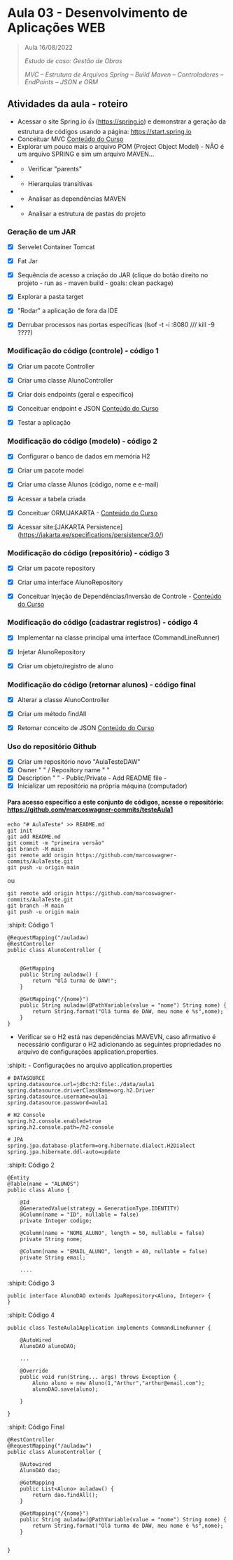 # Aula 03 - Desenvolvimento de Aplicações WEB

> Aula 16/08/2022
> 
>  *Estudo de caso: Gestão de Obras*
>  
>  *MVC – Estrutura de Arquivos Spring – Build Maven – Controladores – EndPoints – JSON e ORM*


## Atividades da aula - roteiro

- Acessar o site Spring.io :+1: (https://spring.io) e demonstrar a geração da estrutura de códigos usando a página: https://start.spring.io
- Conceituar MVC [Conteúdo do Curso](https://github.com/marcoswagner-commits/gestao_obras_aula_daw/tree/documentos/documentos/Conteúdo_Aula_DSW_Módulo_I.pdf)
- Explorar um pouco mais o arquivo POM (Project Object Model) - NÃO é um arquivo SPRING e sim um arquivo MAVEN...
- - Verificar "parents"
- - Hierarquias transitivas 
- - Analisar as dependências MAVEN
- - Analisar a estrutura de pastas do projeto

### Geração de um JAR 
- [x] Servelet Container Tomcat
- [x] Fat Jar
- [x] Sequência de acesso a criação do JAR (clique do botão direito no projeto - run as - maven build - goals: clean package)
- [x] Explorar a pasta target 
- [x] "Rodar" a aplicação de fora da IDE
- [x] Derrubar processos nas portas específicas (lsof -t -i :8080 /// kill -9 ????)


### Modificação do código (controle) - código 1
- [x] Criar um pacote Controller
- [x] Criar uma classe AlunoController
- [x] Criar dois endpoints (geral e específico)
- [x] Conceituar endpoint e JSON [Conteúdo do Curso](https://github.com/marcoswagner-commits/gestao_obras_aula_daw/tree/documentos/documentos/Conteúdo_Aula_DSW_Módulo_I.pdf)
- [x] Testar a aplicação


### Modificação do código (modelo) - código 2
- [x] Configurar o banco de dados em memória H2
- [X] Criar um pacote model
- [x] Criar uma classe Alunos (código, nome e e-mail)
- [x] Acessar a tabela criada 
- [x] Conceituar ORM/JAKARTA - [Conteúdo do Curso](https://github.com/marcoswagner-commits/gestao_obras_aula_daw/tree/documentos/documentos/Conteúdo_Aula_DSW_Módulo_I.pdf)
- [x] Acessar site:[JAKARTA Persistence] (https://jakarta.ee/specifications/persistence/3.0/)


### Modificação do código (repositório) - código 3
- [X] Criar um pacote repository
- [x] Criar uma interface AlunoRepository
- [x] Conceituar Injeção de Dependências/Inversão de Controle - [Conteúdo do Curso](https://github.com/marcoswagner-commits/gestao_obras_aula_daw/tree/documentos/documentos/Conteúdo_Aula_DSW_Módulo_I.pdf)


### Modificação do código (cadastrar registros) - código 4
- [X] Implementar na classe principal uma interface (CommandLineRunner)
- [x] Injetar AlunoRepository
- [x] Criar um objeto/registro de aluno


### Modificação do código (retornar alunos) - código final
- [X] Alterar a classe AlunoController
- [x] Criar um método findAll
- [x] Retomar conceito de JSON [Conteúdo do Curso](https://github.com/marcoswagner-commits/gestao_obras_aula_daw/tree/documentos/documentos/Conteúdo_Aula_DSW_Módulo_I.pdf)


### Uso do repositório Github
- [X] Criar um repositório novo "AulaTesteDAW"
- [x] Owner " " / Repository name " "
- [x] Description " " - Public/Private - Add README file - 
- [x] Inicializar um repositório na própria máquina (computador)

#### Para acesso específico a este conjunto de códigos, acesse o repositório: https://github.com/marcoswagner-commits/testeAula1

```
echo "# AulaTeste" >> README.md
git init
git add README.md
git commit -m "primeira versão"
git branch -M main
git remote add origin https://github.com/marcoswagner-commits/AulaTeste.git
git push -u origin main
```
ou
```
git remote add origin https://github.com/marcoswagner-commits/AulaTeste.git
git branch -M main
git push -u origin main
```

:shipit: Código 1
```
@RequestMapping("/auladaw)
@RestController
public class AlunoController {

	
	@GetMapping
	public String auladaw() {
		return "Olá turma de DAW!";
	}
	
	@GetMapping("/{nome}")
	public String auladaw(@PathVariable(value = "nome") String nome) {
		return String.format("Olá turma de DAW, meu nome é %s",nome);
	}
}
```

- Verificar se o H2 está nas dependências MAVEVN, caso afirmativo é necessário configurar o H2 adicionando as seguintes propriedades no arquivo de configurações application.properties.

:shipit: - Configurações no arquivo application.properties
```
# DATASOURCE
spring.datasource.url=jdbc:h2:file:./data/aula1
spring.datasource.driverClassName=org.h2.Driver
spring.datasource.username=aula1
spring.datasource.password=aula1

# H2 Console
spring.h2.console.enabled=true
spring.h2.console.path=/h2-console

# JPA
spring.jpa.database-platform=org.hibernate.dialect.H2Dialect
spring.jpa.hibernate.ddl-auto=update
```

:shipit: Código 2
```
@Entity
@Table(name = "ALUNOS")
public class Aluno {
	
    @Id
    @GeneratedValue(strategy = GenerationType.IDENTITY)
    @Column(name = "ID", nullable = false)
    private Integer codigo;

    @Column(name = "NOME_ALUNO", length = 50, nullable = false)
    private String nome;
    
    @Column(name = "EMAIL_ALUNO", length = 40, nullable = false)
    private String email;
	
	....
```

:shipit: Código 3
```
public interface AlunoDAO extends JpaRepository<Aluno, Integer> {
}
```

:shipit: Código 4
```
public class TesteAula1Application implements CommandLineRunner {

	@AutoWired
	AlunoDAO alunoDAO;
	
	...
	
	@Override
	public void run(String... args) throws Exception {
		Aluno aluno = new Aluno(1,"Arthur","arthur@email.com");
		alunoDAO.save(aluno);
		
	}
	
}
```

:shipit: Código Final
```
@RestController
@RequestMapping("/auladaw")
public class AlunoController {
	
	@Autowired
	AlunoDAO dao;
	
	@GetMapping
	public List<Aluno> auladaw() {
		return dao.findAll();
	}
	
	@GetMapping("/{nome}")
	public String auladaw(@PathVariable(value = "nome") String nome) {
		return String.format("Olá turma de DAW, meu nome é %s",nome);
	}
	

}
```
